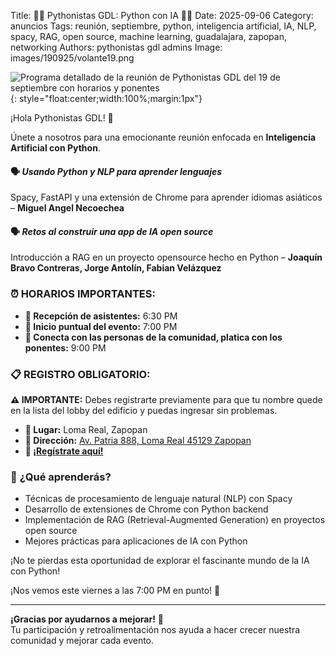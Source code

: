 Title: 🐍🤖 Pythonistas GDL: Python con IA 🤖🐍
Date: 2025-09-06
Category: anuncios
Tags: reunión, septiembre, python, inteligencia artificial, IA, NLP, spacy, RAG, open source, machine learning, guadalajara, zapopan, networking
Authors: pythonistas gdl admins
Image: images/190925/volante19.png


![Programa detallado de la reunión de Pythonistas GDL del 19 de septiembre con horarios y ponentes]({static}/images/190925/volante19.png){: style="float:center;width:100%;margin:1px"}

¡Hola Pythonistas GDL! 🐍 

Únete a nosotros para una emocionante reunión enfocada en **Inteligencia Artificial con Python**.

#### 🗣️ *Usando Python y NLP para aprender lenguajes*  
Spacy, FastAPI y una extensión de Chrome para aprender idiomas asiáticos
– **Miguel Angel Necoechea**

#### 🗣️ *Retos al construir una app de IA open source*  
Introducción a RAG en un proyecto opensource hecho en Python
– **Joaquín Bravo Contreras, Jorge Antolín, Fabian Velázquez**

### ⏰ **HORARIOS IMPORTANTES:**
- **🚪 Recepción de asistentes:** 6:30 PM
- **🎯 Inicio puntual del evento:** 7:00 PM
- **🤝 Conecta con las personas de la comunidad, platica con los ponentes:** 9:00 PM

### 📋 **REGISTRO OBLIGATORIO:**
**⚠️ IMPORTANTE:** Debes registrarte previamente para que tu nombre quede en la lista del lobby del edificio y puedas ingresar sin problemas.

- **📍 Lugar:** Loma Real, Zapopan
- **📌 Dirección:** [Av. Patria 888, Loma Real 45129 Zapopan](https://maps.app.goo.gl/7FLDC5FZaRJWDGDs5)
- **🔗 [¡Regístrate aquí!](https://eventos.pythonistas-gdl.org/signup/5)**
  
### 🎯 **¿Qué aprenderás?**
- Técnicas de procesamiento de lenguaje natural (NLP) con Spacy
- Desarrollo de extensiones de Chrome con Python backend
- Implementación de RAG (Retrieval-Augmented Generation) en proyectos open source
- Mejores prácticas para aplicaciones de IA con Python

¡No te pierdas esta oportunidad de explorar el fascinante mundo de la IA con Python!

¡Nos vemos este viernes a las 7:00 PM en punto! 🚀

---

**¡Gracias por ayudarnos a mejorar!** 🙏  
Tu participación y retroalimentación nos ayuda a hacer crecer nuestra comunidad y mejorar cada evento.
